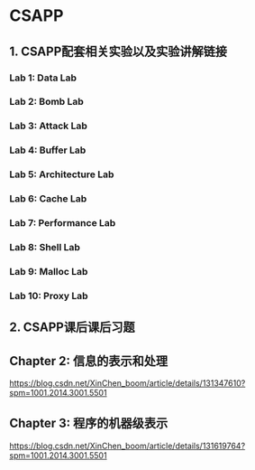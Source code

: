 # CSAPP
## 1. CSAPP配套相关实验以及实验讲解链接

### Lab 1: Data Lab

### Lab 2: Bomb Lab

### Lab 3: Attack Lab

### Lab 4: Buffer Lab

### Lab 5: Architecture Lab

### Lab 6: Cache Lab

### Lab 7: Performance Lab

### Lab 8: Shell Lab

### Lab 9: Malloc Lab

### Lab 10: Proxy Lab

## 2. CSAPP课后课后习题

## Chapter 2: 信息的表示和处理
https://blog.csdn.net/XinChen_boom/article/details/131347610?spm=1001.2014.3001.5501

## Chapter 3: 程序的机器级表示
https://blog.csdn.net/XinChen_boom/article/details/131619764?spm=1001.2014.3001.5501
